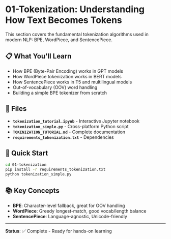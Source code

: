 # 01-Tokenization: Understanding How Text Becomes Tokens

This section covers the fundamental tokenization algorithms used in modern NLP: BPE, WordPiece, and SentencePiece.

## 📋 What You'll Learn

- How BPE (Byte-Pair Encoding) works in GPT models
- How WordPiece tokenization works in BERT models  
- How SentencePiece works in T5 and multilingual models
- Out-of-vocabulary (OOV) word handling
- Building a simple BPE tokenizer from scratch

## 📁 Files

- **`tokenization_tutorial.ipynb`** - Interactive Jupyter notebook
- **`tokenization_simple.py`** - Cross-platform Python script
- **`TOKENIZATION_TUTORIAL.md`** - Complete documentation
- **`requirements_tokenization.txt`** - Dependencies

## 🚀 Quick Start

```bash
cd 01-tokenization
pip install -r requirements_tokenization.txt
python tokenization_simple.py
```

## 📚 Key Concepts

- **BPE**: Character-level fallback, great for OOV handling
- **WordPiece**: Greedy longest-match, good vocab/length balance  
- **SentencePiece**: Language-agnostic, Unicode-friendly

---
**Status**: ✅ Complete - Ready for hands-on learning